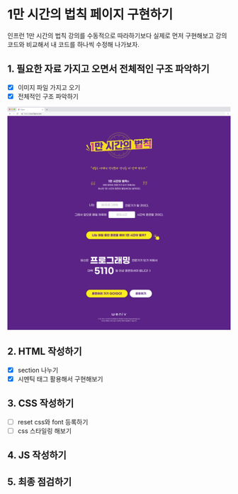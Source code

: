 # 1만 시간의 법칙 페이지 구현하기

인프런 1만 시간의 법칙 강의를 수동적으로 따라하기보다 실제로 먼저 구현해보고 강의 코드와 비교해서 내 코드를 하나씩 수정해 나가보자.

## 1. 필요한 자료 가지고 오면서 전체적인 구조 파악하기

- [x] 이미지 파일 가지고 오기
- [x] 전체적인 구조 파악하기

![Alt text](image/image.png)

## 2. HTML 작성하기

- [x] section 나누기
- [x] 시멘틱 태그 활용해서 구현해보기

## 3. CSS 작성하기

- [ ] reset css와 font 등록하기
- [ ] css 스타일링 해보기

## 4. JS 작성하기

## 5. 최종 점검하기

